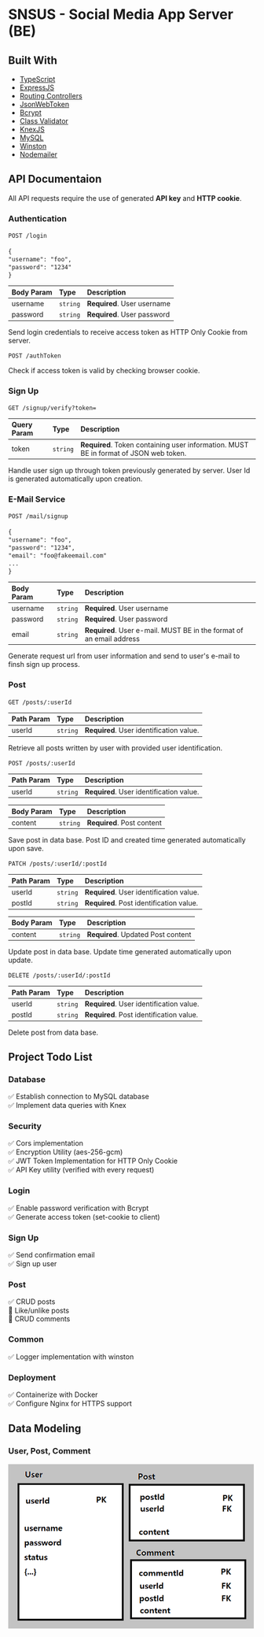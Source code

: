 # SNSUS - Social Media App Server (BE)

## Built With

- [TypeScript](https://www.typescriptlang.org/)
- [ExpressJS](https://expressjs.com/)
- [Routing Controllers](https://www.npmjs.com/package/routing-controllers)
- [JsonWebToken](https://www.npmjs.com/package/jsonwebtoken)
- [Bcrypt](https://www.npmjs.com/package/bcrypt)
- [Class Validator](https://www.npmjs.com/package/class-validator)
- [KnexJS](https://knexjs.org/)
- [MySQL](https://www.mysql.com/)
- [Winston](https://nodei.co/npm/winston/)
- [Nodemailer](https://nodemailer.com/about/)

## API Documentaion

All API requests require the use of generated **API key** and **HTTP cookie**.

### Authentication 

```http
POST /login

{
"username": "foo",
"password": "1234"
}
```

| Body Param | Type | Description |
| :--- | :--- | :--- |
| username | `string` | **Required**. User username |
| password | `string` | **Required**. User password |

Send login credentials to receive access token as HTTP Only Cookie from server.

```http
POST /authToken
```

Check if access token is valid by checking browser cookie.

### Sign Up

```http
GET /signup/verify?token=
```

| Query Param | Type | Description |
| :--- | :--- | :--- |
| token | `string` | **Required**. Token containing user information. MUST BE in format of JSON web token. |

Handle user sign up through token previously generated by server. User Id is generated automatically upon creation.

### E-Mail Service

```http
POST /mail/signup

{
"username": "foo",
"password": "1234",
"email": "foo@fakeemail.com"
...
}
```

| Body Param | Type | Description |
| :--- | :--- | :--- |
| username | `string` | **Required**. User username |
| password | `string` | **Required**. User password |
| email | `string` | **Required**. User e-mail. MUST BE in the format of an email address |

Generate request url from user information and send to user's e-mail to finsh sign up process.

### Post

```http
GET /posts/:userId
```

| Path Param | Type | Description |
| :--- | :--- | :--- |
| userId | `string` | **Required**. User identification value.  |

Retrieve all posts written by user with provided user identification.

```http
POST /posts/:userId
```

| Path Param | Type | Description |
| :--- | :--- | :--- |
| userId | `string` | **Required**. User identification value.  |

| Body Param | Type | Description |
| :--- | :--- | :--- |
| content | `string` | **Required**. Post content  |

Save post in data base. Post ID and created time generated automatically upon save.

```http
PATCH /posts/:userId/:postId
```

| Path Param | Type | Description |
| :--- | :--- | :--- |
| userId | `string` | **Required**. User identification value.  |
| postId | `string` | **Required**. Post identification value.  |

| Body Param | Type | Description |
| :--- | :--- | :--- |
| content | `string` | **Required**. Updated Post content  |

Update post in data base. Update time generated automatically upon update.

```http
DELETE /posts/:userId/:postId
```

| Path Param | Type | Description |
| :--- | :--- | :--- |
| userId | `string` | **Required**. User identification value.  |
| postId | `string` | **Required**. Post identification value.  |

Delete post from data base.


## Project Todo List

### Database

✅ Establish connection to MySQL database  
✅ Implement data queries with Knex  

### Security

✅ Cors implementation  
✅ Encryption Utility (aes-256-gcm)  
✅ JWT Token Implementation for HTTP Only Cookie  
✅ API Key utility (verified with every request)  

### Login

✅ Enable password verification with Bcrypt  
✅ Generate access token (set-cookie to client)  

### Sign Up

✅ Send confirmation email  
✅ Sign up user

### Post

✅ CRUD posts  
🔲 Like/unlike posts  
🔲 CRUD comments  

### Common

✅ Logger implementation with winston  

### Deployment

✅ Containerize with Docker  
✅ Configure Nginx for HTTPS support  

## Data Modeling

### User, Post, Comment

<img src="src/assets/datamodel.png" alt="prev1" width="500px"/>


